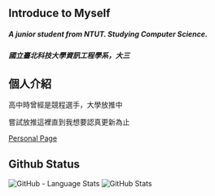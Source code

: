 ## Introduce to Myself

##### A junior student from NTUT. Studying Computer Science.

##### 國立臺北科技大學資訊工程學系，大三


## 個人介紹

高中時曾經是競程選手，大學放推中

嘗試放推這裡直到我想要認真更新為止

[Personal Page](https://kesshoban3310.github.io/)
## Github Status

![GitHub - Language Stats](https://github-readme-stats.vercel.app/api/top-langs/?username=kesshoban3310)
![GitHub Stats](https://github-readme-stats.vercel.app/api?username=kesshoban3310&count_private=true)
